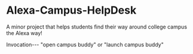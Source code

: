 # Alexa-Campus-HelpDesk
A minor project that helps students find their way around college campus the Alexa way! 

Invocation--- "open campus buddy" or "launch campus buddy"